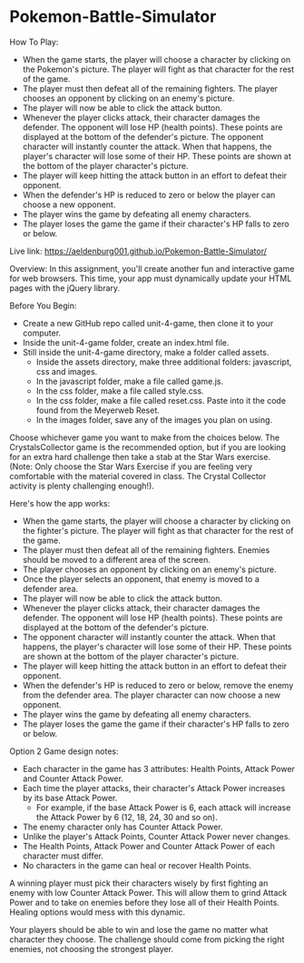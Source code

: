 # Pokemon-Battle-Simulator

How To Play:
* When the game starts, the player will choose a character by clicking on the Pokemon's picture. The player will fight as that character for the rest of the game.
* The player must then defeat all of the remaining fighters. The player chooses an opponent by clicking on an enemy's picture.
* The player will now be able to click the attack button.
* Whenever the player clicks attack, their character damages the defender. The opponent will lose HP (health points). These points are displayed at the bottom of the defender's picture. The opponent character will instantly counter the attack. When that happens, the player's character will lose some of their HP. These points are shown at the bottom of the player character's picture.
* The player will keep hitting the attack button in an effort to defeat their opponent.
* When the defender's HP is reduced to zero or below the player can choose a new opponent.
* The player wins the game by defeating all enemy characters.
* The player loses the game the game if their character's HP falls to zero or below.

Live link: https://aeldenburg001.github.io/Pokemon-Battle-Simulator/

Overview:
In this assignment, you'll create another fun and interactive game for web browsers. This time, your app must dynamically update your HTML pages with the jQuery library.

Before You Begin:
* Create a new GitHub repo called unit-4-game, then clone it to your computer.
* Inside the unit-4-game folder, create an index.html file.
* Still inside the unit-4-game directory, make a folder called assets.
  * Inside the assets directory, make three additional folders: javascript, css and images.
  * In the javascript folder, make a file called game.js.
  * In the css folder, make a file called style.css.
  * In the css folder, make a file called reset.css. Paste into it the code found from the Meyerweb Reset.
  * In the images folder, save any of the images you plan on using.
  
Choose whichever game you want to make from the choices below. The CrystalsCollector game is the recommended option, but if you are looking for an extra hard challenge then take a stab at the Star Wars exercise. (Note: Only choose the Star Wars Exercise if you are feeling very comfortable with the material covered in class. The Crystal Collector activity is plenty challenging enough!).

Here's how the app works:
* When the game starts, the player will choose a character by clicking on the fighter's picture. The player will fight as that character for the rest of the game.
* The player must then defeat all of the remaining fighters. Enemies should be moved to a different area of the screen.
* The player chooses an opponent by clicking on an enemy's picture.
* Once the player selects an opponent, that enemy is moved to a defender area.
* The player will now be able to click the attack button.
* Whenever the player clicks attack, their character damages the defender. The opponent will lose HP (health points). These points are displayed at the bottom of the defender's picture. 
* The opponent character will instantly counter the attack. When that happens, the player's character will lose some of their HP. These points are shown at the bottom of the player character's picture.
* The player will keep hitting the attack button in an effort to defeat their opponent.
* When the defender's HP is reduced to zero or below, remove the enemy from the defender area. The player character can now choose a new opponent.
* The player wins the game by defeating all enemy characters.
* The player loses the game the game if their character's HP falls to zero or below.

Option 2 Game design notes:
* Each character in the game has 3 attributes: Health Points, Attack Power and Counter Attack Power.
* Each time the player attacks, their character's Attack Power increases by its base Attack Power. 
  * For example, if the base Attack Power is 6, each attack will increase the Attack Power by 6 (12, 18, 24, 30 and so on).
* The enemy character only has Counter Attack Power. 
* Unlike the player's Attack Points, Counter Attack Power never changes.
* The Health Points, Attack Power and Counter Attack Power of each character must differ.
* No characters in the game can heal or recover Health Points. 

A winning player must pick their characters wisely by first fighting an enemy with low Counter Attack Power. This will allow them to grind Attack Power and to take on enemies before they lose all of their Health Points. Healing options would mess with this dynamic.

Your players should be able to win and lose the game no matter what character they choose. The challenge should come from picking the right enemies, not choosing the strongest player.
